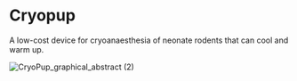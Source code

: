 # Cryopup

A low-cost device for cryoanaesthesia of neonate rodents that can cool and warm up.


![CryoPup_graphical_abstract (2)](https://user-images.githubusercontent.com/54901317/177750207-d0128dd6-577d-4fea-b99a-dd7642127f9e.png)
